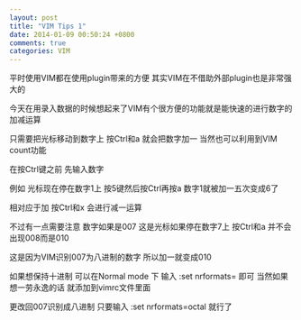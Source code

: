 ```yaml
---
layout: post
title: "VIM Tips 1"
date: 2014-01-09 00:50:24 +0800
comments: true
categories: VIM 
---
```

平时使用VIM都在使用plugin带来的方便 其实VIM在不借助外部plugin也是非常强大的  

今天在用录入数据的时候想起来了VIM有个很方便的功能就是能快速的进行数字的加减运算  

只需要把光标移动到数字上 按Ctrl和a 就会把数字加一  当然也可以利用到VIM count功能  

在按Ctrl键之前 先输入数字  

例如 光标现在停在数字1上   按5键然后按Ctrl再按a  数字1就被加一五次变成6了  

相对应于加   按Ctrl和x 会进行减一运算 

不过有一点需要注意  数字如果是007 这是光标如果停在数字7上 按Ctrl和a  并不会出现008而是010  

这是因为VIM识别007为八进制的数字 所以加一就变成010  

如果想保持十进制 可以在Normal mode 下 输入 :set nrformats=   即可 当然如果想一劳永逸的话 就添加到vimrc文件里面  

更改回007识别成八进制 只要输入 :set nrformats=octal 就行了



